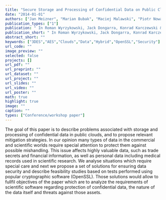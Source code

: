 ```yaml
---
title: "Secure Storage and Processing of Confidential Data on Public Clouds"
date: "2014-01-01"
authors: ["Jan Meizner", "Marian Bubak", "Maciej Malawski", "Piotr Nowakowski"]
publication_types: ["1"]
publication: " In Roman Wyrzykowski, Jack Dongarra, Konrad Karczewski & Jerzy Waśniewski: Parallel Processing and Applied Mathematics. 1  272--282. Berlin, Heidelberg: Springer https://doi.org/10.1007/978-3-642-55224-3_26. ISBN: 978-3-642-55224-3"
publication_short: " In Roman Wyrzykowski, Jack Dongarra, Konrad Karczewski & Jerzy Waśniewski: Parallel Processing and Applied Mathematics. 1  272--282. Berlin, Heidelberg: Springer https://doi.org/10.1007/978-3-642-55224-3_26. ISBN: 978-3-642-55224-3"
abstract_short: ""
keywords: ["3DES","AES","Clouds","Data","Hybrid","OpenSSL","Security"]
url_code: ""
image_preview: ""
selected: false
projects: []
url_pdf: ""
url_preprint: ""
url_dataset: ""
url_project: ""
url_slides: ""
url_video: ""
url_poster: ""
math: true
highlight: true
image: ""
caption: ""
types: ["Conference/workshop paper"]
---
```

The goal of this paper is to describe problems associated with storage and processing of confidential data in public clouds, and to propose relevant mitigation strategies. In our opinion many types of data in the commercial and scientific worlds require special attention to protect them against possible mishandling. This issue affects highly valuable data, such as trade secrets and financial information, as well as personal data including medical records used in scientific research. We analyse situations which require special care and next we propose a set of solutions for ensuring data security and describe feasibility studies based on tests performed using popular cryptographic software (OpenSSL). Those solutions would allow to fullfil objectives of the paper which are to analyze the requirements of scientific software regarding protection of confidential data, the nature of the data itself and threats against those assets.
